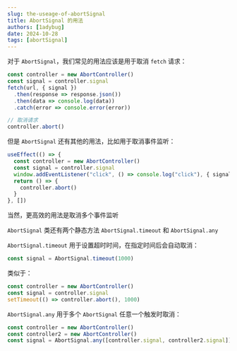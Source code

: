 ```yaml
---
slug: the-useage-of-abortSignal
title: AbortSignal 的用法
authors: [1adybug]
date: 2024-10-28
tags: [abortSignal]
---
```


对于 `AbortSignal`，我们常见的用法应该是用于取消 `fetch` 请求：

```typescript
const controller = new AbortController()
const signal = controller.signal
fetch(url, { signal })
  .then(response => response.json())
  .then(data => console.log(data))
  .catch(error => console.error(error))

// 取消请求
controller.abort()
```

但是 `AbortSignal` 还有其他的用法，比如用于取消事件监听：

```typescript
useEffect(() => {
  const controller = new AbortController()
  const signal = controller.signal
  window.addEventListener("click", () => console.log("click"), { signal })
  return () => {
    controller.abort()
  }
}, [])
```

当然，更高效的用法是取消多个事件监听

`AbortSignal` 类还有两个静态方法 `AbortSignal.timeout` 和 `AbortSignal.any`

`AbortSignal.timeout` 用于设置超时时间，在指定时间后会自动取消：

```typescript
const signal = AbortSignal.timeout(1000)
```

类似于：

```typescript
const controller = new AbortController()
const signal = controller.signal
setTimeout(() => controller.abort(), 1000)
```

`AbortSignal.any` 用于多个 `AbortSignal` 任意一个触发时取消：

```typescript
const controller = new AbortController()
const controller2 = new AbortController()
const signal = AbortSignal.any([controller.signal, controller2.signal])
```
